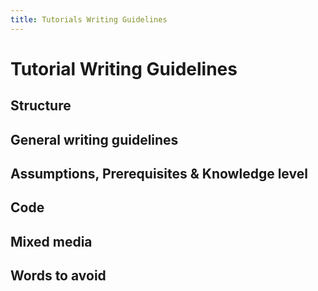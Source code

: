 ```yaml
---
title: Tutorials Writing Guidelines
---
```


# Tutorial Writing Guidelines

## Structure

## General writing guidelines

## Assumptions, Prerequisites & Knowledge level

## Code

## Mixed media

## Words to avoid
